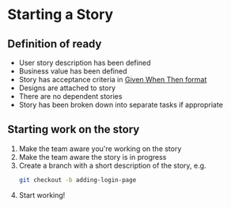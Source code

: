 # Starting a Story

## Definition of ready
* User story description has been defined
* Business value has been defined
* Story has acceptance criteria in [Given When Then format](https://martinfowler.com/bliki/GivenWhenThen.html)
* Designs are attached to story
* There are no dependent stories
* Story has been broken down into separate tasks if appropriate

## Starting work on the story
1. Make the team aware you're working on the story
1. Make the team aware the story is in progress
1. Create a branch with a short description of the story, e.g.
   ```bash
   git checkout -b adding-login-page
   ```
1. Start working!
